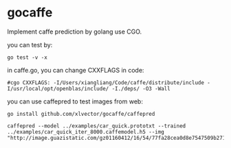 # gocaffe

Implement caffe prediction by golang use CGO.

you can test by:

	go test -v -x

in caffe.go, you can change CXXFLAGS in code:

	#cgo CXXFLAGS: -I/Users/xiangliang/Code/caffe/distribute/include -I/usr/local/opt/openblas/include/ -I./deps/ -O3 -Wall

you can use caffepred to test images from web:

	go install github.com/xlvector/gocaffe/caffepred

	caffepred --model ../examples/car_quick.prototxt --trained ../examples/car_quick_iter_8000.caffemodel.h5 --img "http://image.guazistatic.com/gz01160412/16/54/77fa28cea0d8e7547509b2719a82b046.jpg"
